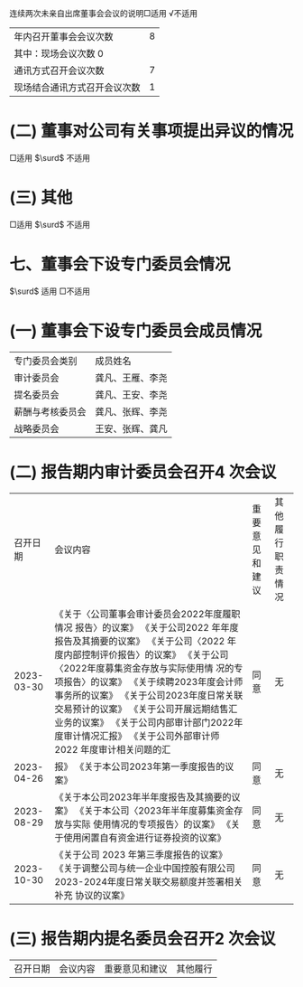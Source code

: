 连续两次未亲自出席董事会会议的说明□适用 √不适用  

<html><body><table><tr><td>年内召开董事会会议次数</td><td>8</td></tr><tr><td>其中：现场会议次数 0</td><td></td></tr><tr><td>通讯方式召开会议次数</td><td>7</td></tr><tr><td>现场结合通讯方式召开会议次数</td><td>1</td></tr></table></body></html>  

# (二) 董事对公司有关事项提出异议的情况  

□适用 $\surd$ 不适用  

# (三) 其他  

□适用 $\surd$ 不适用  

# 七、董事会下设专门委员会情况  

$\surd$ 适用 □不适用  

# (一) 董事会下设专门委员会成员情况  

<html><body><table><tr><td>专门委员会类别</td><td>成员姓名</td></tr><tr><td>审计委员会</td><td>龚凡、王雁、李尧</td></tr><tr><td>提名委员会</td><td>龚凡、王安、李尧</td></tr><tr><td>薪酬与考核委员会</td><td>龚凡、张辉、李尧</td></tr><tr><td>战略委员会</td><td>王安、张辉、龚凡</td></tr></table></body></html>  

# (二) 报告期内审计委员会召开4 次会议  

<html><body><table><tr><td>召开日期</td><td>会议内容</td><td>重要意见和建议</td><td>其他履行 职责情况</td></tr><tr><td>2023-03-30</td><td>《关于〈公司董事会审计委员会2022年度履职情况 报告〉的议案》 《关于公司2022 年年度报告及其摘要的议案》 《关于公司〈2022 年度内部控制评价报告〉的议案》 《关于公司〈2022年度募集资金存放与实际使用情 况的专项报告〉的议案》 《关于续聘2023年度会计师事务所的议案》 《关于公司2023年度日常关联交易预计的议案》 《关于公司开展远期结售汇业务的议案》 《关于公司内部审计部门2022年度审计情况汇报》 《关于公司外部审计师 2022 年度审计相关问题的汇</td><td>同意</td><td>无</td></tr><tr><td>2023-04-26</td><td>报》 《关于本公司2023年第一季度报告的议案》</td><td>同意</td><td>无</td></tr><tr><td>2023-08-29</td><td>《关于本公司2023年半年度报告及其摘要的议案》 《关于本公司〈2023年半年度募集资金存放与实际 使用情况的专项报告〉的议案》 《关于使用闲置自有资金进行证券投资的议案》</td><td>同意</td><td>无</td></tr><tr><td>2023-10-30</td><td>《关于公司 2023 年第三季度报告的议案》 《关于调整公司与统一企业中国控股有限公司 2023-2024年度日常关联交易额度并签署相关补充 协议的议案》</td><td>同意</td><td>无</td></tr></table></body></html>  

# (三) 报告期内提名委员会召开2 次会议  

<html><body><table><tr><td>召开日期</td><td>会议内容</td><td>重要意见和建议</td><td>其他履行</td></tr></table></body></html>  